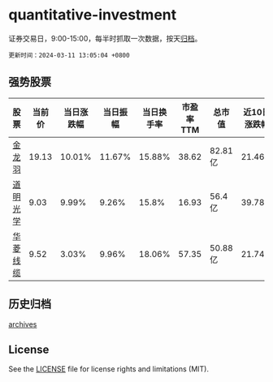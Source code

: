 # quantitative-investment

证券交易日，9:00-15:00，每半时抓取一次数据，按天[归档](archives)。

`更新时间：2024-03-11 13:05:04 +0800`

## 强势股票

|股票|当前价|当日涨跌幅|当日振幅|当日换手率|市盈率TTM|总市值|近10日涨跌幅|
|----|----|----|----|----|----|----|----|
|[金龙羽](https://xueqiu.com/S/SZ002882)|19.13|10.01%|11.67%|15.88%|38.62|82.81亿|21.46%|
|[道明光学](https://xueqiu.com/S/SZ002632)|9.03|9.99%|9.26%|15.8%|16.93|56.4亿|39.78%|
|[华菱线缆](https://xueqiu.com/S/SZ001208)|9.52|3.03%|9.96%|18.06%|57.35|50.88亿|21.74%|

## 历史归档

[archives](archives)

## License

See the [LICENSE](LICENSE) file for license rights and limitations (MIT).